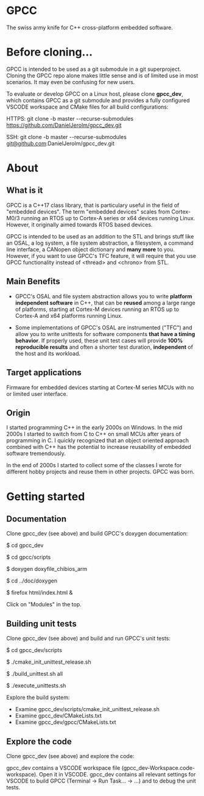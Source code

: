 # GPCC
The swiss army knife for C++ cross-platform embedded software.

# Before cloning...
GPCC is intended to be used as a git submodule in a git superproject. Cloning the GPCC repo alone makes little sense
and is of limited use in most scenarios. It may even be confusing for new users.

To evaluate or develop GPCC on a Linux host, please clone __gpcc_dev__, which contains GPCC as a git submodule and
provides a fully configured VSCODE workspace and CMake files for all build configurations:

HTTPS: git clone -b master --recurse-submodules https://github.com/DanielJerolm/gpcc_dev.git

SSH: git clone -b master --recurse-submodules git@github.com:DanielJerolm/gpcc_dev.git

# About
## What is it
GPCC is a C++17 class library, that is particulary useful in the field of "embedded devices". The term "embedded
devices" scales from Cortex-M0/3 running an RTOS up to Cortex-A series or x64 devices running Linux. However, it
originally aimed towards RTOS based devices.

GPCC is intended to be used as an addition to the STL and brings stuff like an OSAL, a log system, a file system
abstraction, a filesystem, a command line interface, a CANopen object dictionary and __many more__ to you. However, if
you want to use GPCC's TFC feature, it will require that you use GPCC functionality instead of &lt;thread> and
&lt;chrono> from STL.

## Main Benefits
- GPCC's OSAL and file system abstraction allows you to write __platform independent software__ in C++, that can be
  __reused__ among a large range of platforms, starting at Cortex-M devices running an RTOS up to Cortex-A and x64
  platforms running Linux.

- Some implementations of GPCC's OSAL are instrumented ("TFC") and allow you to write unittests for software components
  __that have a timing behavior__. If properly used, these unit test cases will provide __100% reproducible results__
  and often a shorter test duration, __independent__ of the host and its workload.

## Target applications
Firmware for embedded devices starting at Cortex-M series MCUs with no or limited user interface.

## Origin
I started programming C++ in the early 2000s on Windows. In the mid 2000s I started to switch from C to C++ on small
MCUs after years of programming in C. I quickly recognized that an object oriented approach combined with C++ has the
potential to increase reusability of embedded software tremendously.

In the end of 2000s I started to collect some of the classes I wrote for different hobby projects and reuse them in
other projects. GPCC was born.

# Getting started
## Documentation
Clone gpcc_dev (see above) and build GPCC's doxygen documentation:

$ cd gpcc_dev

$ cd gpcc/scripts

$ doxygen doxyfile_chibios_arm

$ cd ../doc/doxygen

$ firefox html/index.html &

Click on "Modules" in the top.

## Building unit tests
Clone gpcc_dev (see above) and build and run GPCC's unit tests:

$ cd gpcc_dev/scripts

$ ./cmake_init_unittest_release.sh

$ ./build_unittest.sh all

$ ./execute_unittests.sh

Explore the build system:

- Examine gpcc_dev/scripts/cmake_init_unittest_release.sh
- Examine gpcc_dev/CMakeLists.txt
- Examine gpcc_dev/gpcc/CMakeLists.txt

## Explore the code
Clone gpcc_dev (see above) and explore the code:

gpcc_dev contains a VSCODE workspace file (gpcc_dev-Workspace.code-workspace). Open it in VSCODE. gpcc_dev contains
all relevant settings for VSCODE to build GPCC (Terminal -> Run Task... -> ...) and to debug the unit tests.
